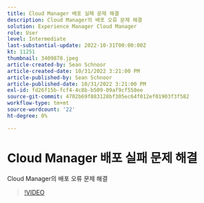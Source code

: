 ```yaml
---
title: Cloud Manager 배포 실패 문제 해결
description: Cloud Manager의 배포 오류 문제 해결
solution: Experience Manager Cloud Manager
role: User
level: Intermediate
last-substantial-update: 2022-10-31T00:00:00Z
kt: 11251
thumbnail: 3409878.jpeg
article-created-by: Sean Schnoor
article-created-date: 10/31/2022 3:21:00 PM
article-published-by: Sean Schnoor
article-published-date: 10/31/2022 3:21:00 PM
exl-id: fd26f15b-fcf4-4c8b-b509-09af9cf550ee
source-git-commit: 4702b69f883128bf305ec64f012ef01903f3f582
workflow-type: tm+mt
source-wordcount: '22'
ht-degree: 0%

---
```


# Cloud Manager 배포 실패 문제 해결

Cloud Manager의 배포 오류 문제 해결

>[!VIDEO](https://video.tv.adobe.com/v/3409878/?quality=12&learn=on)
